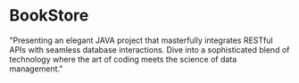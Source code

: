# BookStore
"Presenting an elegant JAVA project that masterfully integrates RESTful APIs with seamless database interactions. Dive into a sophisticated blend of technology where the art of coding meets the science of data management."
